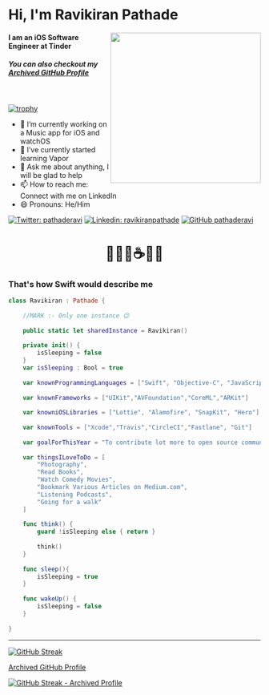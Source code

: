 # Hi, I'm Ravikiran Pathade
<div>

</div>

<img align='right' src="https://media.giphy.com/media/cNfIqjpCY1zqfaLmd8/giphy.gif" width="300">

#### I am an iOS Software Engineer at Tinder
##### You can also checkout my [Archived GitHub Profile](https://www.github.com/pathaderavi-zz)
<br/>

[![trophy](https://github-profile-trophy.vercel.app/?username=pathaderavi-zz)](https://github.com/ryo-ma/github-profile-trophy)

- 🔭 I’m currently working on a Music app for iOS and watchOS
- 🌱 I’ve currently started learning Vapor
- 💬 Ask me about anything, I will be glad to help
- 📫 How to reach me: Connect with me on LinkedIn
- 😄 Pronouns: He/Him


[![Twitter: pathaderavi](https://img.shields.io/twitter/follow/pathaderavi?style=social)](https://twitter.com/pathaderavi)
[![Linkedin: ravikiranpathade](https://img.shields.io/badge/-ravikiranpathade-blue?style=flat-square&logo=Linkedin&logoColor=white&link=https://www.linkedin.com/in/ravikiranpathade/)](https://www.linkedin.com/in/ravikiranpathade/)
[![GitHub pathaderavi](https://img.shields.io/github/followers/pathaderavi?label=follow&style=social)](https://github.com/pathaderavi)



# <div align='center'>🧑🏽‍💻☕🍲🛌</div>




### That's how Swift would describe me 

```swift
class Ravikiran : Pathade {
    
    //MARK :- Only one instance 😉
    
    public static let sharedInstance = Ravikiran()
    
    private init() {
        isSleeping = false
    }
    var isSleeping : Bool = true
    
    var knownProgrammingLanguages = ["Swift", "Objective-C", "JavaScript", "Python", "Java"]
    
    var knownFrameworks = ["UIKit","AVFoundation","CoreML","ARKit"]
    
    var knowniOSLibraries = ["Lottie", "Alamofire", "SnapKit", "Hero"]
    
    var knownTools = ["Xcode","Travis","CircleCI","Fastlane", "Git"]
    
    var goalForThisYear = "To contribute lot more to open source community"
    
    var thingsILoveToDo = [
        "Photography",
        "Read Books",
        "Watch Comedy Movies",
        "Bookmark Various Articles on Medium.com",
        "Listening Podcasts",
        "Going for a walk"
    ]
    
    func think() {
        guard !isSleeping else { return }
        
        think()
    }
    
    func sleep(){
        isSleeping = true
    }
    
    func wakeUp() {
        isSleeping = false
    }
    
}
```


<!--


Here are some ideas to get you started:

- 🔭 I’m currently working on ...
- 🌱 I’m currently learning ...
- 👯 I’m looking to collaborate on ...
- 🤔 I’m looking for help with ...
- 💬 Ask me about ...
- 📫 How to reach me: ...
- 😄 Pronouns: ...
- ⚡ Fun fact: ...

-->
______________

    
[![GitHub Streak](http://github-readme-streak-stats.herokuapp.com?user=pathaderavi)](https://git.io/streak-stats)

[Archived GitHub Profile](https://www.github.com/pathaderavi-zz)

[![GitHub Streak - Archived Profile](http://github-readme-streak-stats.herokuapp.com?user=pathaderavi-zz)](https://git.io/streak-stats)
<!--
<p align="center">&nbsp;<img align="center" src="https://github-readme-stats.vercel.app/api?username=pathaderavi&count_private=true" alt="ravi-pathade" /></p>
-->
